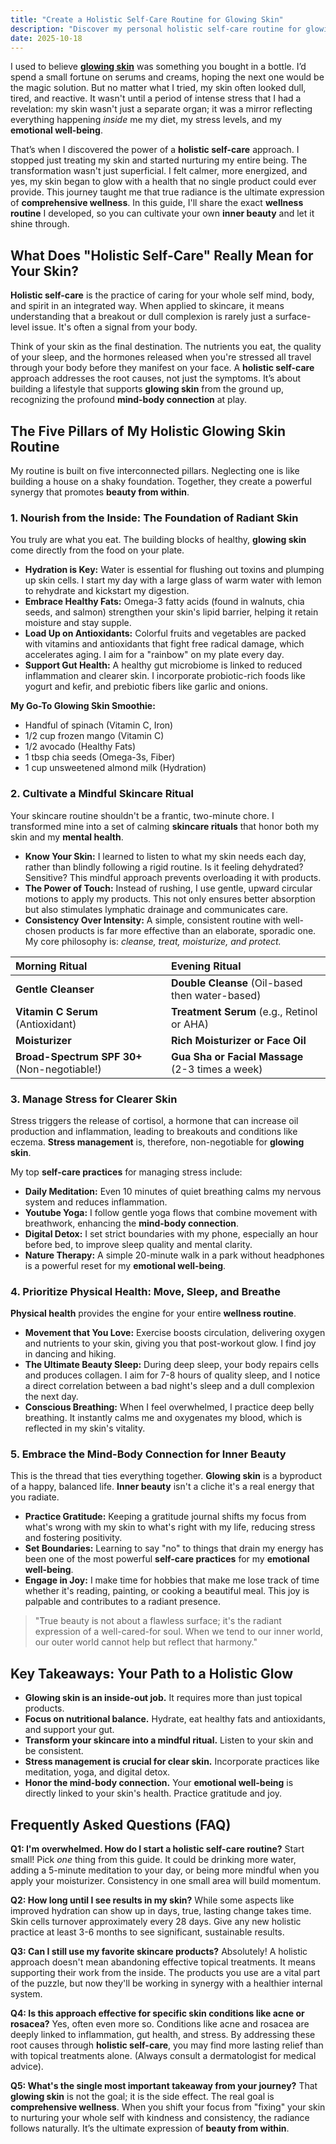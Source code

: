 ```yaml
---
title: "Create a Holistic Self-Care Routine for Glowing Skin"
description: "Discover my personal holistic self-care routine for glowing skin. This guide blends skincare rituals, nutritional balance, and stress management to unlock true beauty from within and radiate wellness."
date: 2025-10-18
---
```

I used to believe [**glowing skin**](https://vibefit.blog) was something you bought in a bottle. I’d spend a small fortune on serums and creams, hoping the next one would be the magic solution. But no matter what I tried, my skin often looked dull, tired, and reactive. It wasn't until a period of intense stress that I had a revelation: my skin wasn't just a separate organ; it was a mirror reflecting everything happening *inside* me my diet, my stress levels, and my **emotional well-being**.

That’s when I discovered the power of a **holistic self-care** approach. I stopped just treating my skin and started nurturing my entire being. The transformation wasn't just superficial. I felt calmer, more energized, and yes, my skin began to glow with a health that no single product could ever provide. This journey taught me that true radiance is the ultimate expression of **comprehensive wellness**. In this guide, I'll share the exact **wellness routine** I developed, so you can cultivate your own **inner beauty** and let it shine through.

## What Does "Holistic Self-Care" Really Mean for Your Skin?

**Holistic self-care** is the practice of caring for your whole self mind, body, and spirit in an integrated way. When applied to skincare, it means understanding that a breakout or dull complexion is rarely just a surface-level issue. It's often a signal from your body.

Think of your skin as the final destination. The nutrients you eat, the quality of your sleep, and the hormones released when you're stressed all travel through your body before they manifest on your face. A **holistic self-care** approach addresses the root causes, not just the symptoms. It’s about building a lifestyle that supports **glowing skin** from the ground up, recognizing the profound **mind-body connection** at play.

## The Five Pillars of My Holistic Glowing Skin Routine

My routine is built on five interconnected pillars. Neglecting one is like building a house on a shaky foundation. Together, they create a powerful synergy that promotes **beauty from within**.

### 1. Nourish from the Inside: The Foundation of Radiant Skin

You truly are what you eat. The building blocks of healthy, **glowing skin** come directly from the food on your plate.

*   **Hydration is Key:** Water is essential for flushing out toxins and plumping up skin cells. I start my day with a large glass of warm water with lemon to rehydrate and kickstart my digestion.
*   **Embrace Healthy Fats:** Omega-3 fatty acids (found in walnuts, chia seeds, and salmon) strengthen your skin's lipid barrier, helping it retain moisture and stay supple.
*   **Load Up on Antioxidants:** Colorful fruits and vegetables are packed with vitamins and antioxidants that fight free radical damage, which accelerates aging. I aim for a "rainbow" on my plate every day.
*   **Support Gut Health:** A healthy gut microbiome is linked to reduced inflammation and clearer skin. I incorporate probiotic-rich foods like yogurt and kefir, and prebiotic fibers like garlic and onions.

**My Go-To Glowing Skin Smoothie:**
*   Handful of spinach (Vitamin C, Iron)
*   1/2 cup frozen mango (Vitamin C)
*   1/2 avocado (Healthy Fats)
*   1 tbsp chia seeds (Omega-3s, Fiber)
*   1 cup unsweetened almond milk (Hydration)

### 2. Cultivate a Mindful Skincare Ritual

Your skincare routine shouldn't be a frantic, two-minute chore. I transformed mine into a set of calming **skincare rituals** that honor both my skin and my **mental health**.

*   **Know Your Skin:** I learned to listen to what my skin needs each day, rather than blindly following a rigid routine. Is it feeling dehydrated? Sensitive? This mindful approach prevents overloading it with products.
*   **The Power of Touch:** Instead of rushing, I use gentle, upward circular motions to apply my products. This not only ensures better absorption but also stimulates lymphatic drainage and communicates care.
*   **Consistency Over Intensity:** A simple, consistent routine with well-chosen products is far more effective than an elaborate, sporadic one. My core philosophy is: *cleanse, treat, moisturize, and protect.*

| Morning Ritual | Evening Ritual |
| :--- | :--- |
| **Gentle Cleanser** | **Double Cleanse** (Oil-based then water-based) |
| **Vitamin C Serum** (Antioxidant) | **Treatment Serum** (e.g., Retinol or AHA) |
| **Moisturizer** | **Rich Moisturizer or Face Oil** |
| **Broad-Spectrum SPF 30+** (Non-negotiable!) | **Gua Sha or Facial Massage** (2-3 times a week) |

### 3. Manage Stress for Clearer Skin

Stress triggers the release of cortisol, a hormone that can increase oil production and inflammation, leading to breakouts and conditions like eczema. **Stress management** is, therefore, non-negotiable for **glowing skin**.

My top **self-care practices** for managing stress include:

*   **Daily Meditation:** Even 10 minutes of quiet breathing calms my nervous system and reduces inflammation.
*   **Youtube Yoga:** I follow gentle yoga flows that combine movement with breathwork, enhancing the **mind-body connection**.
*   **Digital Detox:** I set strict boundaries with my phone, especially an hour before bed, to improve sleep quality and mental clarity.
*   **Nature Therapy:** A simple 20-minute walk in a park without headphones is a powerful reset for my **emotional well-being**.

### 4. Prioritize Physical Health: Move, Sleep, and Breathe

**Physical health** provides the engine for your entire **wellness routine**.

*   **Movement that You Love:** Exercise boosts circulation, delivering oxygen and nutrients to your skin, giving you that post-workout glow. I find joy in dancing and hiking.
*   **The Ultimate Beauty Sleep:** During deep sleep, your body repairs cells and produces collagen. I aim for 7-8 hours of quality sleep, and I notice a direct correlation between a bad night's sleep and a dull complexion the next day.
*   **Conscious Breathing:** When I feel overwhelmed, I practice deep belly breathing. It instantly calms me and oxygenates my blood, which is reflected in my skin's vitality.

### 5. Embrace the Mind-Body Connection for Inner Beauty

This is the thread that ties everything together. **Glowing skin** is a byproduct of a happy, balanced life. **Inner beauty** isn't a cliche it's a real energy that you radiate.

*   **Practice Gratitude:** Keeping a gratitude journal shifts my focus from what's wrong with my skin to what's right with my life, reducing stress and fostering positivity.
*   **Set Boundaries:** Learning to say "no" to things that drain my energy has been one of the most powerful **self-care practices** for my **emotional well-being**.
*   **Engage in Joy:** I make time for hobbies that make me lose track of time whether it's reading, painting, or cooking a beautiful meal. This joy is palpable and contributes to a radiant presence.

> "True beauty is not about a flawless surface; it's the radiant expression of a well-cared-for soul. When we tend to our inner world, our outer world cannot help but reflect that harmony."

## Key Takeaways: Your Path to a Holistic Glow

*   **Glowing skin is an inside-out job.** It requires more than just topical products.
*   **Focus on nutritional balance.** Hydrate, eat healthy fats and antioxidants, and support your gut.
*   **Transform your skincare into a mindful ritual.** Listen to your skin and be consistent.
*   **Stress management is crucial for clear skin.** Incorporate practices like meditation, yoga, and digital detox.
*   **Honor the mind-body connection.** Your **emotional well-being** is directly linked to your skin's health. Practice gratitude and joy.

## Frequently Asked Questions (FAQ)

**Q1: I'm overwhelmed. How do I start a holistic self-care routine?**
Start small! Pick *one* thing from this guide. It could be drinking more water, adding a 5-minute meditation to your day, or being more mindful when you apply your moisturizer. Consistency in one small area will build momentum.

**Q2: How long until I see results in my skin?**
While some aspects like improved hydration can show up in days, true, lasting change takes time. Skin cells turnover approximately every 28 days. Give any new holistic practice at least 3-6 months to see significant, sustainable results.

**Q3: Can I still use my favorite skincare products?**
Absolutely! A holistic approach doesn't mean abandoning effective topical treatments. It means supporting their work from the inside. The products you use are a vital part of the puzzle, but now they'll be working in synergy with a healthier internal system.

**Q4: Is this approach effective for specific skin conditions like acne or rosacea?**
Yes, often even more so. Conditions like acne and rosacea are deeply linked to inflammation, gut health, and stress. By addressing these root causes through **holistic self-care**, you may find more lasting relief than with topical treatments alone. (Always consult a dermatologist for medical advice).

**Q5: What's the single most important takeaway from your journey?**
That **glowing skin** is not the goal; it is the side effect. The real goal is **comprehensive wellness**. When you shift your focus from "fixing" your skin to nurturing your whole self with kindness and consistency, the radiance follows naturally. It’s the ultimate expression of **beauty from within**.